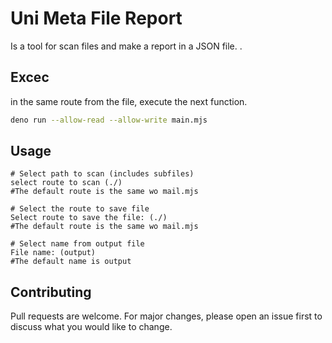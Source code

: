 # Uni Meta File Report

Is a tool for scan files and make a report in a JSON file. .

## Excec

in the same route from the file, execute the next function.

```bash
deno run --allow-read --allow-write main.mjs
```

## Usage

```
# Select path to scan (includes subfiles) 
select route to scan (./) 
#The default route is the same wo mail.mjs

# Select the route to save file
Select route to save the file: (./)
#The default route is the same wo mail.mjs

# Select name from output file
File name: (output)
#The default name is output
```

## Contributing
Pull requests are welcome. For major changes, please open an issue first to discuss what you would like to change.
